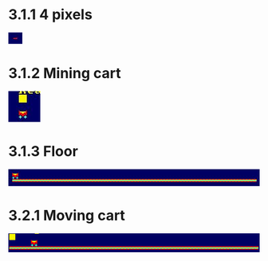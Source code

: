 # 3.1.1 4 pixels

![4-pixels](./resources/4-pixels.jpg)

# 3.1.2 Mining cart

![mining-cart](./resources/mining-cart.jpg)

# 3.1.3 Floor

![floor](./resources/floor.jpg)

# 3.2.1 Moving cart

![moving-cart](./resources/moving-cart.gif)
